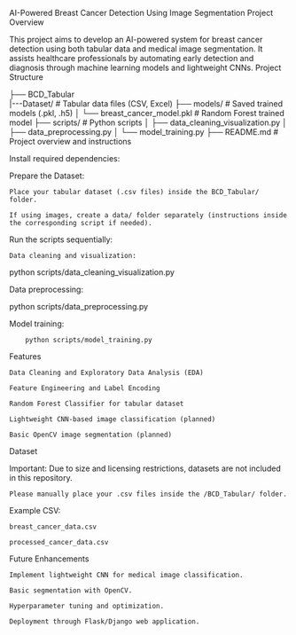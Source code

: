 AI-Powered Breast Cancer Detection Using Image Segmentation
Project Overview

This project aims to develop an AI-powered system for breast cancer detection using both tabular data and medical image segmentation. It assists healthcare professionals by automating early detection and diagnosis through machine learning models and lightweight CNNs.
Project Structure

├── BCD_Tabular        
|---Dataset/                     # Tabular data files (CSV, Excel)
├── models/                      # Saved trained models (.pkl, .h5)
│   └── breast_cancer_model.pkl   # Random Forest trained model
├── scripts/                     # Python scripts
│   ├── data_cleaning_visualization.py
│   ├── data_preprocessing.py
│   └── model_training.py
├── README.md                     # Project overview and instructions


Install required dependencies:



Prepare the Dataset:

    Place your tabular dataset (.csv files) inside the BCD_Tabular/ folder.

    If using images, create a data/ folder separately (instructions inside the corresponding script if needed).

Run the scripts sequentially:

    Data cleaning and visualization:

python scripts/data_cleaning_visualization.py

Data preprocessing:

python scripts/data_preprocessing.py

Model training:

        python scripts/model_training.py

Features

    Data Cleaning and Exploratory Data Analysis (EDA)

    Feature Engineering and Label Encoding

    Random Forest Classifier for tabular dataset

    Lightweight CNN-based image classification (planned)

    Basic OpenCV image segmentation (planned)

Dataset

Important:
Due to size and licensing restrictions, datasets are not included in this repository.

    Please manually place your .csv files inside the /BCD_Tabular/ folder.

Example CSV:

    breast_cancer_data.csv

    processed_cancer_data.csv

Future Enhancements

    Implement lightweight CNN for medical image classification.

    Basic segmentation with OpenCV.

    Hyperparameter tuning and optimization.

    Deployment through Flask/Django web application.

